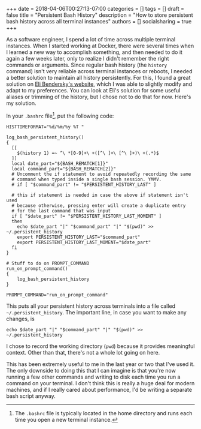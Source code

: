+++
date = 2018-04-06T00:27:13-07:00
categories = []
tags = []
draft = false
title = "Persistent Bash History"
description = "How to store persistent bash history across all terminal instances"
authors = []
socialsharing = true
+++

As a software engineer, I spend a lot of time across multiple terminal instances. When I started
working at Docker, there were several times when I learned a new way to accomplish something, and
then needed to do it again a few weeks later, only to realize I didn't remember the right commands
or arguments. Since regular bash history (the `history` command) isn't very reliable across terminal
instances or reboots, I needed a better solution to maintain all history persistently. For this,
I found a great solution on [Eli Bendersky's website](https://eli.thegreenplace.net/2013/06/11/keeping-persistent-history-in-bash/), which I was able to slightly modify and adapt to my
preferences. You can look at Eli's solution for some useful aliases or trimming of the history,
but I chose not to do that for now. Here's my solution.

In your `.bashrc` file[^1], put the following code:

```
HISTTIMEFORMAT="%d/%m/%y %T "

log_bash_persistent_history()
{
  [[
    $(history 1) =~ ^\ *[0-9]+\ +([^\ ]+\ [^\ ]+)\ +(.*)$
  ]]
  local date_part="${BASH_REMATCH[1]}"
  local command_part="${BASH_REMATCH[2]}"
  # Uncomment the if statement to avoid repeatedly recording the same
  # command when typed inside a single bash session. YMMV.
  # if [ "$command_part" != "$PERSISTENT_HISTORY_LAST" ]

  # this if statement is needed in case the above if statement isn't used
  # because otherwise, pressing enter will create a duplicate entry
  # for the last command that was input
  if [ "$date_part" != "$PERSISTENT_HISTORY_LAST_MOMENT" ]
  then
    echo $date_part "|" "$command_part" "|" "$(pwd)" >> ~/.persistent_history
    export PERSISTENT_HISTORY_LAST="$command_part"
    export PERSISTENT_HISTORY_LAST_MOMENT="$date_part"
  fi
}

# Stuff to do on PROMPT_COMMAND
run_on_prompt_command()
{
    log_bash_persistent_history
}

PROMPT_COMMAND="run_on_prompt_command"
```

This puts all your persistent history across terminals into a file called `~/.persistent_history`.
The important line, in case you want to make any changes, is

```
echo $date_part "|" "$command_part" "|" "$(pwd)" >> ~/.persistent_history
```

I chose to record the working directory (`pwd`) because it provides meaningful context. Other than
that, there's not a whole lot going on here.


This has been extremely useful to me in the last year or two that I've used it. The only downside
to doing this that I can imagine is that you're now running a few other commands and writing to
disk each time you run a command on your terminal. I don't think this is really a huge deal
for modern machines, and if I really cared about performance, I'd be writing a separate bash
script anyway.

[^1]: The `.bashrc` file is typically located in the home directory and runs each time you open a new terminal instance.